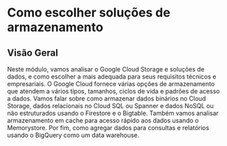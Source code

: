 # Como escolher soluções de armazenamento

## Visão Geral

Neste módulo, vamos analisar o Google Cloud Storage e soluções de dados, e como escolher a mais adequada para seus requisitos técnicos e empresariais. O Google Cloud fornece várias opções de armazenamento que atendem a vários tipos, tamanhos, ciclos de vida e padrões de acesso a dados. Vamos falar sobre como armazenar dados binários no Cloud Storage, dados relacionais no Cloud SQL ou Spanner e dados NoSQL ou não estruturados usando o Firestore e o Bigtable. Também vamos analisar armazenamento em cache para acesso rápido aos dados usando o Memorystore. Por fim, como agregar dados para consultas e relatórios usando o BigQuery como um data warehouse.